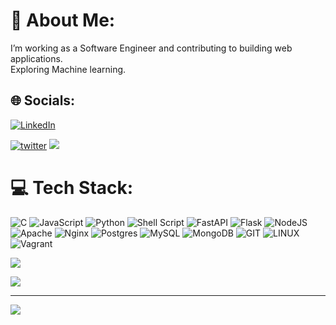 # 💫 About Me:
I’m working as a Software Engineer and contributing to building web applications.<br>Exploring Machine learning.


## 🌐 Socials:
[![LinkedIn](https://img.shields.io/badge/LinkedIn-%230077B5.svg?logo=linkedin&logoColor=white)](https://linkedin.com/in/Gachenge) 

[![twitter](https://github.com/shikhar1020jais1/Git-Social/blob/master/Icons/Twitter.png (Twitter))]()
<a href="https://x.com/_vikta"><img src="https://img.shields.io/twitter/follow/ThePhoenix.svg?style=social" /> </a>

# 💻 Tech Stack:
![C](https://img.shields.io/badge/c-%2300599C.svg?style=for-the-badge&logo=c&logoColor=white) ![JavaScript](https://img.shields.io/badge/javascript-%23323330.svg?style=for-the-badge&logo=javascript&logoColor=%23F7DF1E) ![Python](https://img.shields.io/badge/python-3670A0?style=for-the-badge&logo=python&logoColor=ffdd54) ![Shell Script](https://img.shields.io/badge/shell_script-%23121011.svg?style=for-the-badge&logo=gnu-bash&logoColor=white) ![FastAPI](https://img.shields.io/badge/FastAPI-005571?style=for-the-badge&logo=fastapi) ![Flask](https://img.shields.io/badge/flask-%23000.svg?style=for-the-badge&logo=flask&logoColor=white) ![NodeJS](https://img.shields.io/badge/node.js-6DA55F?style=for-the-badge&logo=node.js&logoColor=white) ![Apache](https://img.shields.io/badge/apache-%23D42029.svg?style=for-the-badge&logo=apache&logoColor=white) ![Nginx](https://img.shields.io/badge/nginx-%23009639.svg?style=for-the-badge&logo=nginx&logoColor=white) ![Postgres](https://img.shields.io/badge/postgres-%23316192.svg?style=for-the-badge&logo=postgresql&logoColor=white) ![MySQL](https://img.shields.io/badge/mysql-%2300f.svg?style=for-the-badge&logo=mysql&logoColor=white) ![MongoDB](https://img.shields.io/badge/MongoDB-%234ea94b.svg?style=for-the-badge&logo=mongodb&logoColor=white) ![GIT](https://img.shields.io/badge/Git-fc6d26?style=for-the-badge&logo=git&logoColor=white) ![LINUX](https://img.shields.io/badge/Linux-FCC624?style=for-the-badge&logo=linux&logoColor=black) ![Vagrant](https://img.shields.io/badge/vagrant-%231563FF.svg?style=for-the-badge&logo=vagrant&logoColor=white)

![](https://github-readme-streak-stats.herokuapp.com/?user=Gachenge&theme=dark&hide_border=true)<br/>

![](https://github-readme-stats.vercel.app/api/top-langs/?username=Gachenge&theme=dark&hide_border=true&include_all_commits=true&count_private=true&layout=compact)

---
[![](https://visitcount.itsvg.in/api?id=Gachenge&icon=0&color=0)](https://visitcount.itsvg.in)

<!-- Proudly created with GPRM ( https://gprm.itsvg.in ) -->
